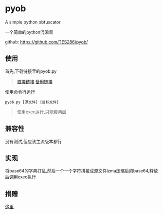 # pyob
A simple python obfuscator

一个简单的python混淆器

github: https://github.com/TES286/pyob/

## 使用

首先,下载链接里的pyob.py

> [直接链接](https://github.com/TES286/pyob/raw/master/pyob.py) [备用链接](https://proxy.0123456789.workers.dev/https://github.com/TES286/pyob/raw/master/pyob.py)

使用命令行运行

`pyob.py [源文件] [目标文件]`

> 使用exec运行,只能套两层

## 兼容性

没有测试,但应该主流版本都行

## 实现

将base64的字典打乱,然后一个一个字符拼接成源文件lzma压缩后的base64,释放后调用exec执行

## 捐赠

[这里](https://pyob.tes286.top/donate.htm)

